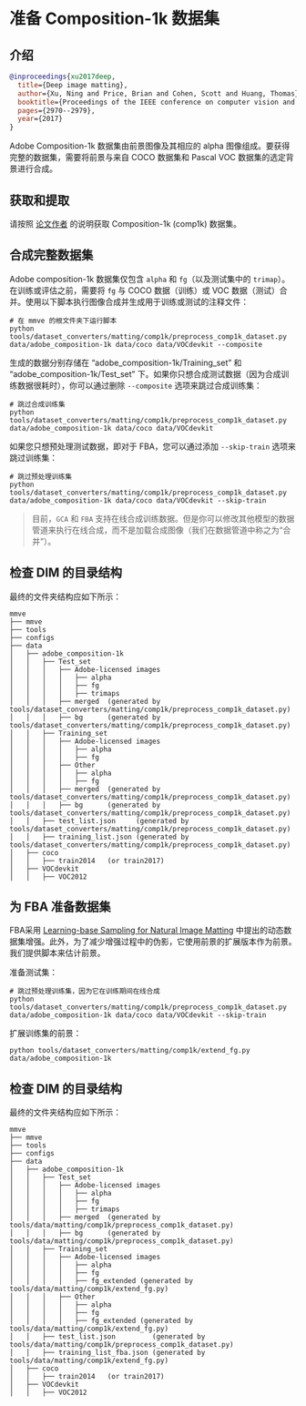 # 准备 Composition-1k 数据集

## 介绍

<!-- [DATASET] -->

```bibtex
@inproceedings{xu2017deep,
  title={Deep image matting},
  author={Xu, Ning and Price, Brian and Cohen, Scott and Huang, Thomas},
  booktitle={Proceedings of the IEEE conference on computer vision and pattern recognition},
  pages={2970--2979},
  year={2017}
}
```

Adobe Composition-1k 数据集由前景图像及其相应的 alpha 图像组成。要获得完整的数据集，需要将前景与来自 COCO 数据集和 Pascal VOC 数据集的选定背景进行合成。

## 获取和提取

请按照 [论文作者](https://sites.google.com/view/deepimagematting) 的说明获取 Composition-1k (comp1k) 数据集。

## 合成完整数据集

Adobe composition-1k 数据集仅包含 `alpha` 和 `fg`（以及测试集中的 `trimap`）。在训练或评估之前，需要将 `fg` 与 COCO 数据（训练）或 VOC 数据（测试）合并。使用以下脚本执行图像合成并生成用于训练或测试的注释文件：

```shell
# 在 mmve 的根文件夹下运行脚本
python tools/dataset_converters/matting/comp1k/preprocess_comp1k_dataset.py data/adobe_composition-1k data/coco data/VOCdevkit --composite
```

生成的数据分别存储在 “adobe_composition-1k/Training_set” 和 “adobe_composition-1k/Test_set” 下。如果你只想合成测试数据（因为合成训练数据很耗时），你可以通过删除 `--composite` 选项来跳过合成训练集：

```shell
# 跳过合成训练集
python tools/dataset_converters/matting/comp1k/preprocess_comp1k_dataset.py data/adobe_composition-1k data/coco data/VOCdevkit
```

如果您只想预处理测试数据，即对于 FBA，您可以通过添加 `--skip-train` 选项来跳过训练集：

```shell
# 跳过预处理训练集
python tools/dataset_converters/matting/comp1k/preprocess_comp1k_dataset.py data/adobe_composition-1k data/coco data/VOCdevkit --skip-train
```

> 目前，`GCA` 和 `FBA` 支持在线合成训练数据。但是你可以修改其他模型的数据管道来执行在线合成，而不是加载合成图像（我们在数据管道中称之为“合并”）。

## 检查 DIM 的目录结构

最终的文件夹结构应如下所示：

```text
mmve
├── mmve
├── tools
├── configs
├── data
│   ├── adobe_composition-1k
│   │   ├── Test_set
│   │   │   ├── Adobe-licensed images
│   │   │   │   ├── alpha
│   │   │   │   ├── fg
│   │   │   │   ├── trimaps
│   │   │   ├── merged  (generated by tools/dataset_converters/matting/comp1k/preprocess_comp1k_dataset.py)
│   │   │   ├── bg      (generated by tools/dataset_converters/matting/comp1k/preprocess_comp1k_dataset.py)
│   │   ├── Training_set
│   │   │   ├── Adobe-licensed images
│   │   │   │   ├── alpha
│   │   │   │   ├── fg
│   │   │   ├── Other
│   │   │   │   ├── alpha
│   │   │   │   ├── fg
│   │   │   ├── merged  (generated by tools/dataset_converters/matting/comp1k/preprocess_comp1k_dataset.py)
│   │   │   ├── bg      (generated by tools/dataset_converters/matting/comp1k/preprocess_comp1k_dataset.py)
│   │   ├── test_list.json     (generated by tools/dataset_converters/matting/comp1k/preprocess_comp1k_dataset.py)
│   │   ├── training_list.json (generated by tools/dataset_converters/matting/comp1k/preprocess_comp1k_dataset.py)
│   ├── coco
│   │   ├── train2014   (or train2017)
│   ├── VOCdevkit
│   │   ├── VOC2012
```

## 为 FBA 准备数据集

FBA采用 [Learning-base Sampling for Natural Image Matting](https://openaccess.thecvf.com/content_CVPR_2019/papers/Tang_Learning-Based_Sampling_for_Natural_Image_Matting_CVPR_2019_paper.pdf) 中提出的动态数据集增强。此外，为了减少增强过程中的伪影，它使用前景的扩展版本作为前景。我们提供脚本来估计前景。

准备测试集：

```shell
# 跳过预处理训练集，因为它在训练期间在线合成
python tools/dataset_converters/matting/comp1k/preprocess_comp1k_dataset.py data/adobe_composition-1k data/coco data/VOCdevkit --skip-train
```

扩展训练集的前景：

```shell
python tools/dataset_converters/matting/comp1k/extend_fg.py data/adobe_composition-1k
```

## 检查 DIM 的目录结构

最终的文件夹结构应如下所示：

```text
mmve
├── mmve
├── tools
├── configs
├── data
│   ├── adobe_composition-1k
│   │   ├── Test_set
│   │   │   ├── Adobe-licensed images
│   │   │   │   ├── alpha
│   │   │   │   ├── fg
│   │   │   │   ├── trimaps
│   │   │   ├── merged  (generated by tools/data/matting/comp1k/preprocess_comp1k_dataset.py)
│   │   │   ├── bg      (generated by tools/data/matting/comp1k/preprocess_comp1k_dataset.py)
│   │   ├── Training_set
│   │   │   ├── Adobe-licensed images
│   │   │   │   ├── alpha
│   │   │   │   ├── fg
│   │   │   │   ├── fg_extended (generated by tools/data/matting/comp1k/extend_fg.py)
│   │   │   ├── Other
│   │   │   │   ├── alpha
│   │   │   │   ├── fg
│   │   │   │   ├── fg_extended (generated by tools/data/matting/comp1k/extend_fg.py)
│   │   ├── test_list.json         (generated by tools/data/matting/comp1k/preprocess_comp1k_dataset.py)
│   │   ├── training_list_fba.json (generated by tools/data/matting/comp1k/extend_fg.py)
│   ├── coco
│   │   ├── train2014   (or train2017)
│   ├── VOCdevkit
│   │   ├── VOC2012
```
